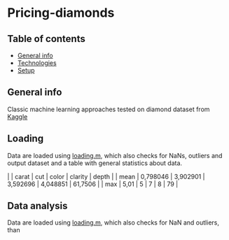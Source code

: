 # Pricing-diamonds

## Table of contents
* [General info](#general-info)
* [Technologies](#Loading)
* [Setup](#Data-analysis)

## General info
Classic machine learning approaches tested on diamond dataset from [Kaggle](https://www.kaggle.com/shivam2503/diamonds/home)
	
## Loading
Data are loaded using [loading.m](https://github.com/Ste29/Pricing-diamonds/blob/master/loading.m), which also checks for NaNs, outliers and output dataset and a table with general statistics about data.

|             | carat       | cut         | color         |    clarity    |     depth       |
| mean        | 0,798046    | 3,902901    | 3,592696      |  4,048851     |    61,7506      |
| max         | 5,01        | 5           |  7            |  8            |     79          |

## Data analysis
Data are loaded using [loading.m](https://github.com/Ste29/Pricing-diamonds/blob/master/loading.m), which also checks for NaN and outliers, than 
